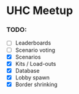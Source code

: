 # UHC Meetup

### TODO:
- [ ] Leaderboards
- [ ] Scenario voting
- [x] Scenarios
- [x] Kits / Load-outs
- [x] Database
- [x] Lobby spawn
- [x] Border shrinking

